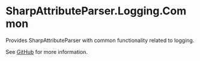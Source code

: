 # SharpAttributeParser.Logging.Common

Provides SharpAttributeParser with common functionality related to logging.

See [GitHub](https://github.com/ErikWe/sharp-attribute-parser) for more information.